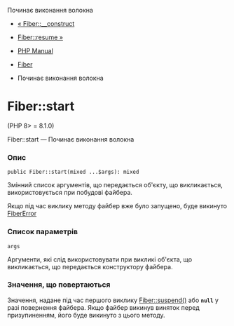 Починає виконання волокна

-   [« Fiber::\_\_construct](fiber.construct.html)
    
-   [Fiber::resume »](fiber.resume.html)
    
-   [PHP Manual](index.html)
    
-   [Fiber](class.fiber.html)
    
-   Починає виконання волокна
    

# Fiber::start

(PHP 8> = 8.1.0)

Fiber::start — Починає виконання волокна

### Опис

```methodsynopsis
public Fiber::start(mixed ...$args): mixed
```

Змінний список аргументів, що передається об'єкту, що викликається, використовується при побудові файбера.

Якщо під час виклику методу файбер вже було запущено, буде викинуто [FiberError](class.fibererror.html)

### Список параметрів

`args`

Аргументи, які слід використовувати при викликі об'єкта, що викликається, що передається конструктору файбера.

### Значення, що повертаються

Значення, надане під час першого виклику [Fiber::suspend()](fiber.suspend.html) або **`null`** у разі повернення файбера. Якщо файбер викинув виняток перед призупиненням, його буде викинуто з цього методу.